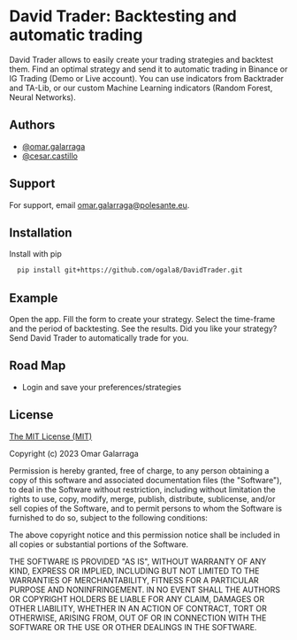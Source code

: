 
# David Trader: Backtesting and automatic trading

David Trader allows to easily create your trading strategies and backtest them. Find an optimal strategy and send it to automatic trading in Binance or IG Trading (Demo or Live account). You can use indicators from Backtrader and TA-Lib, or our custom Machine Learning indicators (Random Forest, Neural Networks). 

## Authors

- [@omar.galarraga](https://github.com/ogala8)
- [@cesar.castillo](cumache@gmail.com)

## Support

For support, email omar.galarraga@polesante.eu.


## Installation

Install with pip

```bash
  pip install git+https://github.com/ogala8/DavidTrader.git
```

## Example

Open the app. 
Fill the form to create your strategy.
Select the time-frame and the period of backtesting.
See the results. Did you like your strategy? Send David Trader to automatically trade for you. 


## Road Map

- Login and save your preferences/strategies
     
## License

[The MIT License (MIT)](https://choosealicense.com/licenses/mit/)

Copyright (c) 2023 Omar Galarraga

Permission is hereby granted, free of charge, to any person obtaining a copy
of this software and associated documentation files (the "Software"), to deal
in the Software without restriction, including without limitation the rights
to use, copy, modify, merge, publish, distribute, sublicense, and/or sell
copies of the Software, and to permit persons to whom the Software is
furnished to do so, subject to the following conditions:

The above copyright notice and this permission notice shall be included in all
copies or substantial portions of the Software.

THE SOFTWARE IS PROVIDED "AS IS", WITHOUT WARRANTY OF ANY KIND, EXPRESS OR
IMPLIED, INCLUDING BUT NOT LIMITED TO THE WARRANTIES OF MERCHANTABILITY,
FITNESS FOR A PARTICULAR PURPOSE AND NONINFRINGEMENT. IN NO EVENT SHALL THE
AUTHORS OR COPYRIGHT HOLDERS BE LIABLE FOR ANY CLAIM, DAMAGES OR OTHER
LIABILITY, WHETHER IN AN ACTION OF CONTRACT, TORT OR OTHERWISE, ARISING FROM,
OUT OF OR IN CONNECTION WITH THE SOFTWARE OR THE USE OR OTHER DEALINGS IN THE
SOFTWARE.
